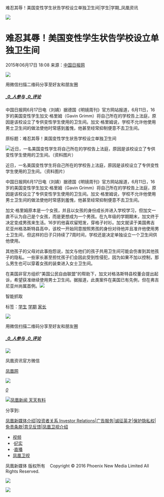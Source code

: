 难忍其辱！美国变性学生状告学校设立单独卫生间|学生|学期\_凤凰资讯

![](https://dolphin.deliver.ifeng.com/c?z=ifeng&la=0&si=2&ci=23&cg=22&c=29&or=232&l=728&bg=728&b=726&u=https://y0.ifengimg.com/34c4a1d78882290c/2012/0528/1x1.gif)

# 难忍其辱！美国变性学生状告学校设立单独卫生间

2015年06月17日 18:08 来源：[中国日报网](http://world.chinadaily.com.cn/2015-06/17/content_21033508.htm)

![](http://h2.ifengimg.com/0f56ee67a4c375c2/2013/1106/indeccode.png)

用微信扫描二维码分享至好友和朋友圈

##### [_0_人参与](http://gentie.ifeng.com/view.html?docUrl=http%3A%2F%2Fnews.ifeng.com%2Fa%2F20150617%2F43995387_0.shtml&docName=%E9%9A%BE%E5%BF%8D%E5%85%B6%E8%BE%B1%EF%BC%81%E7%BE%8E%E5%9B%BD%E5%8F%98%E6%80%A7%E5%AD%A6%E7%94%9F%E7%8A%B6%E5%91%8A%E5%AD%A6%E6%A0%A1%E8%AE%BE%E7%AB%8B%E5%8D%95%E7%8B%AC%E5%8D%AB%E7%94%9F%E9%97%B4&skey=4624ba&pcUrl=http%3A%2F%2Fnews.ifeng.com%2Fa%2F20150617%2F43995387_0.shtml) [_0_评论](http://gentie.ifeng.com/view.html?docUrl=http%3A%2F%2Fnews.ifeng.com%2Fa%2F20150617%2F43995387_0.shtml&docName=%E9%9A%BE%E5%BF%8D%E5%85%B6%E8%BE%B1%EF%BC%81%E7%BE%8E%E5%9B%BD%E5%8F%98%E6%80%A7%E5%AD%A6%E7%94%9F%E7%8A%B6%E5%91%8A%E5%AD%A6%E6%A0%A1%E8%AE%BE%E7%AB%8B%E5%8D%95%E7%8B%AC%E5%8D%AB%E7%94%9F%E9%97%B4&skey=4624ba&pcUrl=http%3A%2F%2Fnews.ifeng.com%2Fa%2F20150617%2F43995387_0.shtml)

中国日报网6月17日电（刘婧）据德国《明镜周刊》官方网站报道，6月11日，16岁的美国变性学生加文·格里姆（Gavin Grimm）将自己所在的学校告上法庭，原因是该校设立了专供变性学生使用的卫生间。加文·格里姆说，学校不允许他使用男士卫生间的做法使他时常感到羞愧，他甚至经常抑制便意不去卫生间。

原标题：难忍其辱！美国变性学生状告学校设立单独卫生间

![近日，一名美国变性学生将自己所在的学校告上法庭，原因是该校设立了专供变性学生使用的卫生间。（资料图片）](http://y1.ifengimg.com/cmpp/2015/06/17/18/c437dac8-6407-4b4b-8da6-d39797048882_size28_w400_h600.jpg)

近日，一名美国变性学生将自己所在的学校告上法庭，原因是该校设立了专供变性学生使用的卫生间。（资料图片）

中国日报网6月17日电（刘婧）据德国《明镜周刊》官方网站报道，6月11日，16岁的美国变性学生加文·格里姆（Gavin Grimm）将自己所在的学校告上法庭，原因是该校设立了专供变性学生使用的卫生间。加文·格里姆说，学校不允许他使用男士卫生间的做法使他时常感到羞愧，他甚至经常抑制便意不去卫生间。

加文·格里姆原本是一个女孩，并且以女孩的身份成长并进入学校学习，但加文一直不认为自己是个女孩，而是更想成为一个男孩。在九年级的学期期末，加文终于决定变成男孩来生活。16岁的他喜欢留短发，穿格子衬衫。加文就读于美国弗吉尼亚州格洛斯特县高中，该校一开始同意按照男孩的身份对待他并且准许他使用男士卫生间，但这样的日子只持续了7周时间，学校还是决定单独设立一个卫生间供他使用。

其他孩子的父母对此事抱怨说，加文与他们的孩子共用卫生间可能会伤害到其他孩子的隐私。一些家长甚至担忧孩子们会因此受到性侵犯，因为如果不加以控制，那么男生也可以穿着女孩的装束进入女士卫生间。

在美国非官方组织“美国公民自由联盟”的帮助下，加文对格洛斯特县校董会提出起诉，希望获准继续使用男士卫生间。据报道，此类案件在美国已有先例，但在弗吉尼亚州尚属首例。[![](http://img.ifeng.com/page/Logo.gif)](http://www.ifeng.com/)

智能抓取

标签：[学生](http://search.ifeng.com/sofeng/search.action?c=1&q=%E5%AD%A6%E7%94%9F) [学期](http://search.ifeng.com/sofeng/search.action?c=1&q=%E5%AD%A6%E6%9C%9F) [家长](http://search.ifeng.com/sofeng/search.action?c=1&q=%E5%AE%B6%E9%95%BF)

![](http://h2.ifengimg.com/0f56ee67a4c375c2/2013/1106/indeccode.png)

用微信扫描二维码分享至好友和朋友圈

##### [_0_人参与](http://gentie.ifeng.com/view.html?docUrl=http%3A%2F%2Fnews.ifeng.com%2Fa%2F20150617%2F43995387_0.shtml&docName=%E9%9A%BE%E5%BF%8D%E5%85%B6%E8%BE%B1%EF%BC%81%E7%BE%8E%E5%9B%BD%E5%8F%98%E6%80%A7%E5%AD%A6%E7%94%9F%E7%8A%B6%E5%91%8A%E5%AD%A6%E6%A0%A1%E8%AE%BE%E7%AB%8B%E5%8D%95%E7%8B%AC%E5%8D%AB%E7%94%9F%E9%97%B4&skey=4624ba&pcUrl=http%3A%2F%2Fnews.ifeng.com%2Fa%2F20150617%2F43995387_0.shtml) [_0_评论](http://gentie.ifeng.com/view.html?docUrl=http%3A%2F%2Fnews.ifeng.com%2Fa%2F20150617%2F43995387_0.shtml&docName=%E9%9A%BE%E5%BF%8D%E5%85%B6%E8%BE%B1%EF%BC%81%E7%BE%8E%E5%9B%BD%E5%8F%98%E6%80%A7%E5%AD%A6%E7%94%9F%E7%8A%B6%E5%91%8A%E5%AD%A6%E6%A0%A1%E8%AE%BE%E7%AB%8B%E5%8D%95%E7%8B%AC%E5%8D%AB%E7%94%9F%E9%97%B4&skey=4624ba&pcUrl=http%3A%2F%2Fnews.ifeng.com%2Fa%2F20150617%2F43995387_0.shtml)

![](http://d.ifengimg.com/w80_h80_nocache/y0.ifengimg.com/e01ed39fc2da5d4a/2013/1107/00092ec33d1b6502592a18584daddf3e.jpg)

凤凰资讯官方微信

[凤凰网](http://weibo.com/phoenixnewmedia "凤凰网")

![](http://y2.ifengimg.com/ifengimcp/pic/20150902/3677f2773fd79f12b079_size1_w35_h15.png)

[_0_](javascript:void\(0\);)

[![凤凰新闻 天天有料](http://y3.ifengimg.com/a/2015/0130/b3e486531275e3b.JPG)](http://api.3g.ifeng.com/ifengtg?adid=11345)

分享到:

[凤凰新媒体介绍](http://www.ifeng.com/corp/about/intro/)|[投资者关系 Investor Relations](http://ir.ifeng.com/)|[广告服务](http://biz.ifeng.com/)|[诚征英才](http://career.ifeng.com/)|[保护隐私权](http://www.ifeng.com/corp/privacy/)|[免责条款](http://www.ifeng.com/corp/exemption/)|[意见反馈](http://help.ifeng.com/)|[凤凰卫视介绍](http://phtv.ifeng.com/intro/)

-   [视频](http://v.ifeng.com/ "视频")
-   ·[纪实](http://v.ifeng.com/documentary/index.shtml "纪实")
-   ·[直播](http://v.ifeng.com/live/ "直播")
-   [凤凰卫视](http://phtv.ifeng.com/ "凤凰卫视")

凤凰新媒体 版权所有    Copyright © 2016 Phoenix New Media Limited All Rights Reserved.

![](http://ifeng.wrating.com/a.gif?a=192ebcae72b&t=&i=-2a3d68284.192ebcae73d.0.7555e1811381e&b=https%3A//news.ifeng.com/a/20150617/43995387_0.shtml&c=860010-2063990101&s=800x600x24&l=en-us&z=0&j=0&f=-&ut=30&n=&js=&ck=1)

![](http://ifeng.wrating.com/a.gif?a=&c=860010-2063990101)